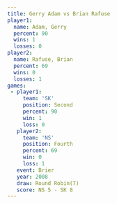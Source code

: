 ```yaml
---
title: Gerry Adam vs Brian Rafuse
player1:             
  name: Adam, Gerry  
  percent: 90        
  wins: 1            
  losses: 0          
player2:             
  name: Rafuse, Brian
  percent: 69        
  wins: 0            
  losses: 1          
games:
 - player1:          
     team: 'SK'      
     position: Second
     percent: 90     
     win: 1          
     loss: 0         
   player2:          
     team: 'NS'      
     position: Fourth
     percent: 69     
     win: 0          
     loss: 1         
   event: Brier        
   year: 2008          
   draw: Round Robin(7)
   score: NS 5 - SK 8  
---
```

